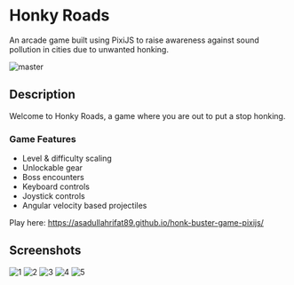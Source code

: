 # Honky Roads
An arcade game built using PixiJS to raise awareness against sound pollution in cities due to unwanted honking.

![master](https://github.com/asadullahrifat89/honk-buster-game-pixijs/actions/workflows/main.yml/badge.svg)

## Description
Welcome to Honky Roads, a game where you are out to put a stop honking.

### Game Features
- Level & difficulty scaling
- Unlockable gear
- Boss encounters
- Keyboard controls
- Joystick controls
- Angular velocity based projectiles

Play here: https://asadullahrifat89.github.io/honk-buster-game-pixijs/

## Screenshots

![1](https://github.com/asadullahrifat89/honk-buster-game-pixijs/assets/25480176/ed6c30ec-63fd-4abf-9676-6a684f55b6b5)
![2](https://github.com/asadullahrifat89/honk-buster-game-pixijs/assets/25480176/004c4030-2a59-4fe1-9fac-81184d6f892f)
![3](https://github.com/asadullahrifat89/honk-buster-game-pixijs/assets/25480176/dbff82fb-9b5d-4fd3-b836-20511ecc4dbc)
![4](https://github.com/asadullahrifat89/honk-buster-game-pixijs/assets/25480176/cfe5a816-f8e3-4ef9-99ed-b3274f73ae1c)
![5](https://github.com/asadullahrifat89/honk-buster-game-pixijs/assets/25480176/d28ee954-9004-4b4d-9095-f9d427e1fdd4)
